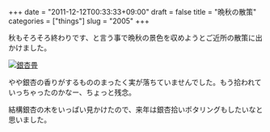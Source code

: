 +++
date = "2011-12-12T00:33:33+09:00"
draft = false
title = "晩秋の散策"
categories = ["things"]
slug = "2005"
+++

<p>秋もそろそろ終わりです、と言う事で晩秋の景色を収めようとご近所の散策に出かけました。</p>
<p><a title="View '銀杏畳' on Flickr.com" href="http://www.flickr.com/photos/30749043@N07/6490917011"><img style="display: block; margin-left: auto; margin-right: auto;" title="銀杏畳" src="http://farm8.static.flickr.com/7016/6490917011_2b77020e5d.jpg" border="0" alt="銀杏畳" /></a></p>
<p>やや銀杏の香りがするもののまったく実が落ちていませんでした。もう拾われていっちゃったのかなー、ちょっと残念。</p>
<p>結構銀杏の木をいっぱい見かけたので、来年は銀杏拾いポタリングもしたいなと思いました。</p>
<p> </p>

